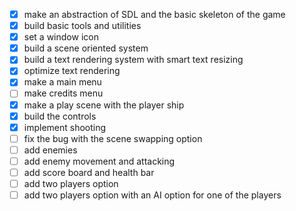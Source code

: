 - [x] make an abstraction of SDL and the basic skeleton of the game
- [x] build basic tools and utilities
- [x] set a window icon
- [x] build a scene oriented system
- [x] build a text rendering system with smart text resizing
- [x] optimize text rendering
- [x] make a main menu
- [ ] make credits menu
- [x] make a play scene with the player ship
- [x] build the controls
- [x] implement shooting
- [ ] fix the bug with the scene swapping option
- [ ] add enemies
- [ ] add enemy movement and attacking
- [ ] add score board and health bar
- [ ] add two players option
- [ ] add two players option with an AI option for one of the players

